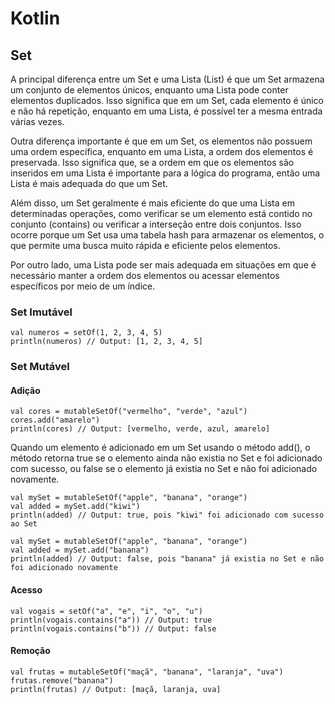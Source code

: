 # Kotlin

## Set

A principal diferença entre um Set e uma Lista (List) é que um Set armazena um conjunto de elementos únicos, enquanto uma Lista pode conter elementos duplicados. Isso significa que em um Set, cada elemento é único e não há repetição, enquanto em uma Lista, é possível ter a mesma entrada várias vezes.

Outra diferença importante é que em um Set, os elementos não possuem uma ordem específica, enquanto em uma Lista, a ordem dos elementos é preservada. Isso significa que, se a ordem em que os elementos são inseridos em uma Lista é importante para a lógica do programa, então uma Lista é mais adequada do que um Set.

Além disso, um Set geralmente é mais eficiente do que uma Lista em determinadas operações, como verificar se um elemento está contido no conjunto (contains) ou verificar a interseção entre dois conjuntos. Isso ocorre porque um Set usa uma tabela hash para armazenar os elementos, o que permite uma busca muito rápida e eficiente pelos elementos.

Por outro lado, uma Lista pode ser mais adequada em situações em que é necessário manter a ordem dos elementos ou acessar elementos específicos por meio de um índice.

### Set Imutável

```
val numeros = setOf(1, 2, 3, 4, 5)
println(numeros) // Output: [1, 2, 3, 4, 5]
```

### Set Mutável

#### Adição

```
val cores = mutableSetOf("vermelho", "verde", "azul")
cores.add("amarelo")
println(cores) // Output: [vermelho, verde, azul, amarelo]
```

Quando um elemento é adicionado em um Set usando o método add(), o método retorna true se o elemento ainda não existia no Set e foi adicionado com sucesso, ou false se o elemento já existia no Set e não foi adicionado novamente.

```
val mySet = mutableSetOf("apple", "banana", "orange")
val added = mySet.add("kiwi")
println(added) // Output: true, pois "kiwi" foi adicionado com sucesso ao Set
```

```
val mySet = mutableSetOf("apple", "banana", "orange")
val added = mySet.add("banana")
println(added) // Output: false, pois "banana" já existia no Set e não foi adicionado novamente
```

#### Acesso

```
val vogais = setOf("a", "e", "i", "o", "u")
println(vogais.contains("a")) // Output: true
println(vogais.contains("b")) // Output: false
```

#### Remoção

```
val frutas = mutableSetOf("maçã", "banana", "laranja", "uva")
frutas.remove("banana")
println(frutas) // Output: [maçã, laranja, uva]
```


